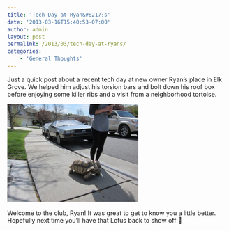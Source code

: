 ```yaml
---
title: 'Tech Day at Ryan&#8217;s'
date: '2013-03-16T15:40:53-07:00'
author: admin
layout: post
permalink: /2013/03/tech-day-at-ryans/
categories:
    - 'General Thoughts'
---
```


Just a quick post about a recent tech day at new owner Ryan’s place in Elk Grove. We helped him adjust his torsion bars and bolt down his roof box before enjoying some killer ribs and a visit from a neighborhood tortoise.

[![IMG_3789](/assets/images/2013/04/IMG_3789-300x225.jpg)](/assets/images/2013/04/IMG_3789.jpg)

Welcome to the club, Ryan! It was great to get to know you a little better. Hopefully next time you’ll have that Lotus back to show off 🙂